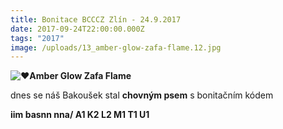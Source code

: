 ```yaml
---
title: Bonitace BCCCZ Zlín - 24.9.2017
date: 2017-09-24T22:00:00.000Z
tags: "2017"
image: /uploads/13_amber-glow-zafa-flame.12.jpg
---
```

![❤](https://static.xx.fbcdn.net/images/emoji.php/v9/t6c/1/16/2764.png)**Amber Glow Zafa Flame**

dnes se náš Bakoušek stal **chovným psem** s bonitačním kódem 

**iim basnn nna/ A1 K2 L2 M1 T1 U1**